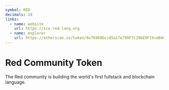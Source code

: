 ```yaml
---
symbol: RED
decimals: 18
links:
  - name: website
    url: https://ico.red-lang.org
  - name: explorer
    url: https://etherscan.io/token/0x76960Dccd5a1fe799F7c29bE9F19ceB4627aEb2f
---
```


# Red Community Token

The Red community is building the world's first fullstack and blockchain language.
